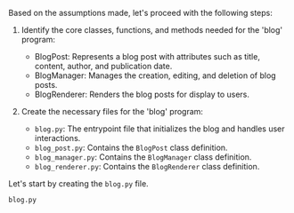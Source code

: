Based on the assumptions made, let's proceed with the following steps:

1. Identify the core classes, functions, and methods needed for the 'blog' program:
   - BlogPost: Represents a blog post with attributes such as title, content, author, and publication date.
   - BlogManager: Manages the creation, editing, and deletion of blog posts.
   - BlogRenderer: Renders the blog posts for display to users.

2. Create the necessary files for the 'blog' program:
   - `blog.py`: The entrypoint file that initializes the blog and handles user interactions.
   - `blog_post.py`: Contains the `BlogPost` class definition.
   - `blog_manager.py`: Contains the `BlogManager` class definition.
   - `blog_renderer.py`: Contains the `BlogRenderer` class definition.

Let's start by creating the `blog.py` file.

`blog.py`
